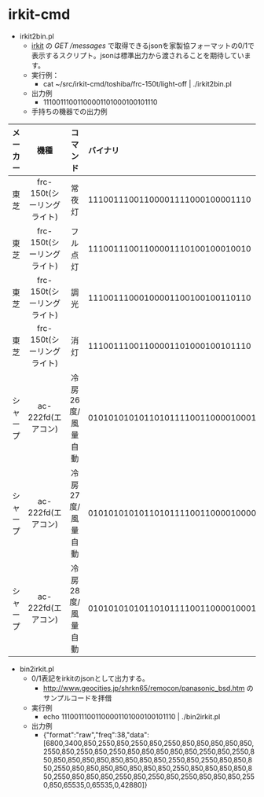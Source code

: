 # irkit-cmd
- irkit2bin.pl
	- [irkit](http://getirkit.com/ "IRKit") の *GET /messages* で取得できるjsonを家製協フォーマットの0/1で表示するスクリプト。jsonは標準出力から渡されることを期待しています。
	- 実行例：
		- cat ~/src/irkit-cmd/toshiba/frc-150t/light-off | ./irkit2bin.pl
	- 出力例
		- 11100111001100001101000100101110
	- 手持ちの機器での出力例

|メーカー|機種|コマンド|バイナリ|
|:-----|:--:|:---:|:----|
|東芝  |frc-150t(シーリングライト)|常夜灯|11100111001100001111000100001110|
|東芝  |frc-150t(シーリングライト)|フル点灯|11100111001100001110100100010010|
|東芝  |frc-150t(シーリングライト)|調光  |11100111000100001100100100110110|
|東芝  |frc-150t(シーリングライト)|消灯  |11100111001100001101000100101110|
|シャープ|ac-222fd(エアコン)|冷房26度/風量自動|01010101010110101111001100001000100100001000100001000100000000001111000000000101000000000010011110000101|
|シャープ|ac-222fd(エアコン)|冷房27度/風量自動|01010101010110101111001100001000010100001000110001000100000000001111000000000101001000000010011110001111|
|シャープ|ac-222fd(エアコン)|冷房28度/風量自動|01010101010110101111001100001000100100001000100001000100000000001111000000000101000000000010011110000101|

- bin2irkit.pl
	- 0/1表記をirkitのjsonとして出力する。
		- http://www.geocities.jp/shrkn65/remocon/panasonic_bsd.htm のサンプルコードを拝借
	- 実行例
		- echo 11100111001100001101000100101110 | ./bin2irkit.pl
	- 出力例
		- {"format":"raw","freq":38,"data":[6800,3400,850,2550,850,2550,850,2550,850,850,850,850,850,2550,850,2550,850,2550,850,850,850,850,850,2550,850,2550,850,850,850,850,850,850,850,850,850,2550,850,2550,850,850,850,2550,850,850,850,850,850,850,850,2550,850,850,850,850,850,2550,850,850,850,2550,850,2550,850,2550,850,850,850,2550,850,65535,0,65535,0,42880]}

